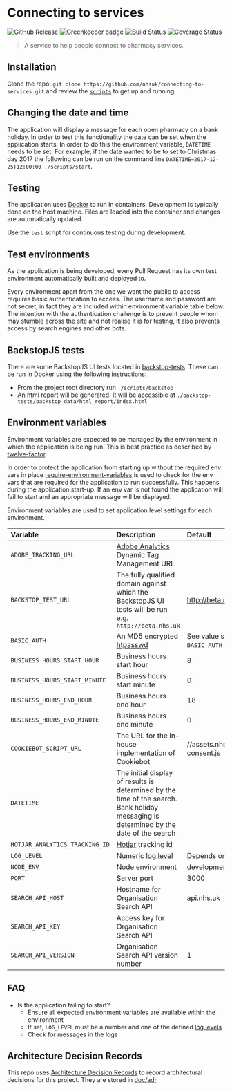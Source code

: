 # Connecting to services

[![GitHub Release](https://img.shields.io/github/release/nhsuk/connecting-to-services.svg)](https://github.com/nhsuk/connecting-to-services/releases/latest/)
[![Greenkeeper badge](https://badges.greenkeeper.io/nhsuk/connecting-to-services.svg)](https://greenkeeper.io/)
[![Build Status](https://travis-ci.org/nhsuk/connecting-to-services.svg?branch=master)](https://travis-ci.org/nhsuk/connecting-to-services)
[![Coverage Status](https://coveralls.io/repos/github/nhsuk/connecting-to-services/badge.svg?branch=master)](https://coveralls.io/github/nhsuk/connecting-to-services?branch=master)

> A service to help people connect to pharmacy services.

## Installation

Clone the repo: `git clone https://github.com/nhsuk/connecting-to-services.git`
and review the [`scripts`](scripts) to get up and running.

## Changing the date and time

The application will display a message for each open pharmacy on a bank holiday.
In order to test this functionality the date can be set when the application
starts. In order to do this the environment variable, `DATETIME` needs to be
set. For example, if the date wanted to be to set to Christmas day 2017 the
following can be run on the command line
`DATETIME=2017-12-25T12:00:00 ./scripts/start`.

## Testing

The application uses [Docker](https://www.docker.com/) to run in containers.
Development is typically done on the host machine. Files are loaded into the
container and changes are automatically updated.

Use the `test` script for continuous testing during development.

## Test environments

As the application is being developed, every Pull Request has its own test
environment automatically built and deployed to.

Every environment apart from the one we want the public to access requires
basic authentication to access. The username and password are not secret, in
fact they are included within environment variable table below.
The intention with the authentication challenge is to prevent people whom may
stumble across the site and not realise it is for testing, it also prevents
access by search engines and other bots.

## BackstopJS tests

There are some BackstopJS UI tests located in [backstop-tests](backstop-tests).
These can be run in Docker using the following instructions:
* From the project root directory run `./scripts/backstop`
* An html report will be generated. It will be accessible at
  `./backstop-tests/backstop_data/html_report/index.html`

## Environment variables

Environment variables are expected to be managed by the environment in which
the application is being run. This is best practice as described by
[twelve-factor](https://12factor.net/config).

In order to protect the application from starting up without the required
env vars in place
[require-environment-variables](https://www.npmjs.com/package/require-environment-variables)
is used to check for the env vars that are required for the application to run
successfully.
This happens during the application start-up. If an env var is not found the
application will fail to start and an appropriate message will be displayed.

Environment variables are used to set application level settings for each
environment.

| Variable                           | Description                                                                                                                            | Default                                             | Required  |
| :--------------------------------- | :------------------------------------------------------------------------------------------------------------------------------------- | :----------------------------------------           | :-------- |
| `ADOBE_TRACKING_URL`               | [Adobe Analytics](https://www.adobe.com/analytics/adobe-analytics.html) Dynamic Tag Management URL                                     |                                                     | No        |
| `BACKSTOP_TEST_URL`                | The fully qualified domain against which the BackstopJS UI tests will be run e.g. `http://beta.nhs.uk`                                 | http://beta.nhs.uk                                  | Yes       |
| `BASIC_AUTH`                       | An MD5 encrypted [htpasswd](https://httpd.apache.org/docs/2.4/misc/password_encryptions.html)                                          | See value set in Vault for `BASIC_AUTH` in defaults |           |
| `BUSINESS_HOURS_START_HOUR`        | Business hours start hour                                                                                                              | 8                                                   | No        |
| `BUSINESS_HOURS_START_MINUTE`      | Business hours start minute                                                                                                            | 0                                                   | No        |
| `BUSINESS_HOURS_END_HOUR`          | Business hours end hour                                                                                                                | 18                                                  | No        |
| `BUSINESS_HOURS_END_MINUTE`        | Business hours end minute                                                                                                              | 0                                                   | No        |
| `COOKIEBOT_SCRIPT_URL`             | The URL for the in-house implementation of Cookiebot                                                                                   | //assets.nhs.uk/scripts/cookie-consent.js           |           |
| `DATETIME`                         | The initial display of results is determined by the time of the search. Bank holiday messaging is determined by the date of the search |                                                     | No        |
| `HOTJAR_ANALYTICS_TRACKING_ID`     | [Hotjar](https://www.hotjar.com/) tracking id                                                                                          |                                                     | No        |
| `LOG_LEVEL`                        | Numeric [log level](https://github.com/trentm/node-bunyan#levels)                                                                      | Depends on `NODE_ENV`                               |           |
| `NODE_ENV`                         | Node environment                                                                                                                       | development                                         |           |
| `PORT`                             | Server port                                                                                                                            | 3000                                                |           |
| `SEARCH_API_HOST`                  | Hostname for Organisation Search API                                                                                                   | api.nhs.uk                                          | No        |
| `SEARCH_API_KEY `                  | Access key for Organisation Search API                                                                                                 |                                                     | Yes       |
| `SEARCH_API_VERSION`               | Organisation Search API version number                                                                                                 | 1                                                   | No        |

## FAQ

* Is the application failing to start?
  * Ensure all expected environment variables are available within the environment
  * If set, `LOG_LEVEL` must be a number and one of the defined [log levels](https://github.com/trentm/node-bunyan#levels)
  * Check for messages in the logs

## Architecture Decision Records

This repo uses
[Architecture Decision Records](http://thinkrelevance.com/blog/2011/11/15/documenting-architecture-decisions)
to record architectural decisions for this project.
They are stored in [doc/adr](doc/adr).
